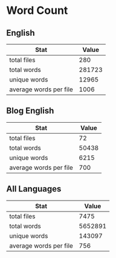 # Word Count

## English

Stat | Value
---- | -----
total files | 280
total words | 281723
unique words | 12965
average words per file | 1006

## Blog English

Stat | Value
---- | -----
total files | 72
total words | 50438
unique words | 6215
average words per file | 700

## All Languages

Stat | Value
---- | -----
total files | 7475
total words | 5652891
unique words | 143097
average words per file | 756
